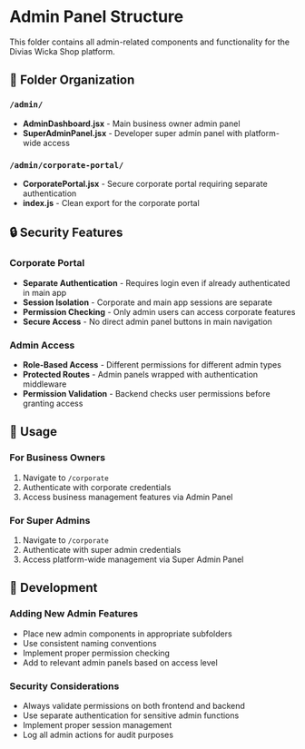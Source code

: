 # Admin Panel Structure

This folder contains all admin-related components and functionality for the Divias Wicka Shop platform.

## 📁 Folder Organization

### `/admin/`
- **AdminDashboard.jsx** - Main business owner admin panel
- **SuperAdminPanel.jsx** - Developer super admin panel with platform-wide access

### `/admin/corporate-portal/`
- **CorporatePortal.jsx** - Secure corporate portal requiring separate authentication
- **index.js** - Clean export for the corporate portal

## 🔒 Security Features

### Corporate Portal
- **Separate Authentication** - Requires login even if already authenticated in main app
- **Session Isolation** - Corporate and main app sessions are separate
- **Permission Checking** - Only admin users can access corporate features
- **Secure Access** - No direct admin panel buttons in main navigation

### Admin Access
- **Role-Based Access** - Different permissions for different admin types
- **Protected Routes** - Admin panels wrapped with authentication middleware
- **Permission Validation** - Backend checks user permissions before granting access

## 🚀 Usage

### For Business Owners
1. Navigate to `/corporate` 
2. Authenticate with corporate credentials
3. Access business management features via Admin Panel

### For Super Admins
1. Navigate to `/corporate`
2. Authenticate with super admin credentials  
3. Access platform-wide management via Super Admin Panel

## 🔧 Development

### Adding New Admin Features
- Place new admin components in appropriate subfolders
- Use consistent naming conventions
- Implement proper permission checking
- Add to relevant admin panels based on access level

### Security Considerations
- Always validate permissions on both frontend and backend
- Use separate authentication for sensitive admin functions
- Implement proper session management
- Log all admin actions for audit purposes
